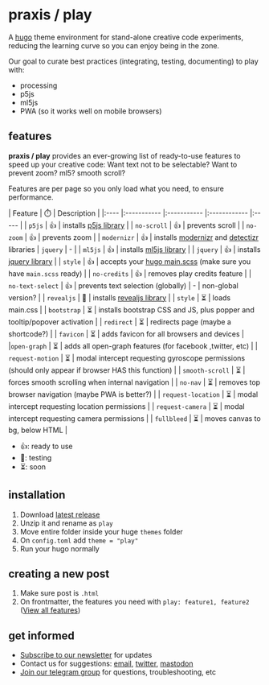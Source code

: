 # praxis / play

A [hugo](https://gohugo.io/) theme environment for  stand-alone creative code experiments, reducing the learning curve so you can enjoy being in the zone.

Our goal to curate best practices (integrating, testing, documenting) to play with:

- processing
- p5js
- ml5js
- PWA (so it works well on mobile browsers)

## features

**praxis / play** provides an ever-growing list of ready-to-use features to speed up your creative code: Want text not to be selectable? Want to prevent zoom? ml5? smooth scroll?

Features are per page so you only load what you need, to ensure performance. 


| Feature  | ⏱️ | Description |
|:---- |:----------- |:----------- |:------------ |:----- |
| `p5js` | 👍 | installs [p5js library](https://p5js.org/) | 
| `no-scroll` | 👍 | prevents scroll |
| `no-zoom` | 👍 | prevents zoom |
| `modernizr` | 👍 | installs [modernizr](https://modernizr.com/) and [detectizr](https://github.com/barisaydinoglu/Detectizr#detectizr) libraries | `jquery` |  - |
| `ml5js` | 👍 | installs [ml5js library](https://ml5js.org/) |
| `jquery` | 👍 | installs [jquery library](https://jquery.com/) |
| `style` | 👍 | accepts your [hugo main.scss](https://gohugo.io/hugo-pipes/scss-sass/) (make sure you have `main.scss` ready) |
| `no-credits` | 👍 | removes play credits feature |
| `no-text-select` | 👍 | prevents text selection (globally) | - | non-global version? |
| `revealjs` | 🧪 | installs [revealjs library](https://revealjs.com/) |
| `style` | ⏳ | loads main.css |
| `bootstrap` | ⏳ | installs bootstrap CSS and JS, plus popper and tooltip/popover activation |
| `redirect` | ⏳ | redirects page  (maybe a shortcode?) |
| `favicon` | ⏳ | adds favicon for all browsers and devices |
|`open-graph` | ⏳ | adds all open-graph features (for facebook ,twitter, etc) |
| `request-motion` | ⏳ | modal intercept requesting gyroscope permissions (should only appear if browser HAS this function) |
| `smooth-scroll` | ⏳ | forces smooth scrolling when internal navigation |
| `no-nav` | ⏳ | removes top browser navigation (maybe PWA is better?) |
| `request-location` | ⏳ | modal intercept requesting location permissions |
| `request-camera` | ⏳ | modal intercept requesting camera permissions |
| `fullbleed` | ⏳ | moves canvas to bg, below HTML |

- 👍: ready to use
- 🧪: testing
- ⏳: soon


## installation

1. Download [latest release](https://github.com/praxisnyc/play/archive/1.2.zip)
1. Unzip it and rename as `play`
1. Move entire folder inside your huge `themes` folder
1. On `config.toml` add `theme = "play"`
1. Run your hugo normally


## creating a new post

1. Make sure post is `.html`
1. On frontmatter, the features you need with `play: feature1, feature2` ([View all features](https://github.com/praxisnyc/play/#features))


## get informed

- [Subscribe to our newsletter](https://tinyletter.com/praxis-play/) for updates
- Contact us for suggestions: [email](mailto:info@nicholasfrota.com?subject=praxis%20play%20feature%20suggestion), [twitter](https://twitter.com/nonlinear), [mastodon](https://mastodon.social/@nonlinear)
- [Join our telegram group](https://t.me/joinchat/IZcW2U4HflaCQj1G) for questions, troubleshooting, etc